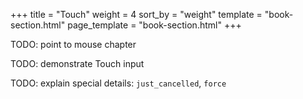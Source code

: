 +++
title = "Touch"
weight = 4
sort_by = "weight"
template = "book-section.html"
page_template = "book-section.html"
+++

TODO: point to mouse chapter

TODO: demonstrate Touch input

TODO: explain special details: `just_cancelled`, `force`
